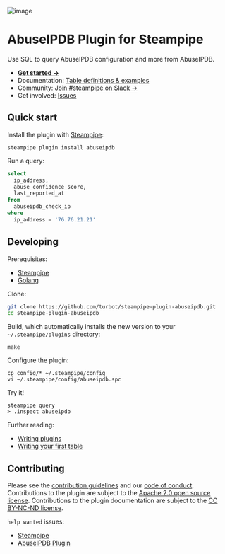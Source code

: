 ![image](https://hub.steampipe.io/images/plugins/turbot/abuseipdb-social-graphic.png)

# AbuseIPDB Plugin for Steampipe

Use SQL to query AbuseIPDB configuration and more from AbuseIPDB.

- **[Get started →](https://hub.steampipe.io/plugins/turbot/abuseipdb)**
- Documentation: [Table definitions & examples](https://hub.steampipe.io/plugins/turbot/abuseipdb/tables)
- Community: [Join #steampipe on Slack →](https://turbot.com/community/join)
- Get involved: [Issues](https://github.com/turbot/steampipe-plugin-abuseipdb/issues)

## Quick start

Install the plugin with [Steampipe](https://steampipe.io):

```shell
steampipe plugin install abuseipdb
```

Run a query:

```sql
select
  ip_address,
  abuse_confidence_score,
  last_reported_at
from
  abuseipdb_check_ip
where
  ip_address = '76.76.21.21'
```

## Developing

Prerequisites:

- [Steampipe](https://steampipe.io/downloads)
- [Golang](https://golang.org/doc/install)

Clone:

```sh
git clone https://github.com/turbot/steampipe-plugin-abuseipdb.git
cd steampipe-plugin-abuseipdb
```

Build, which automatically installs the new version to your `~/.steampipe/plugins` directory:

```
make
```

Configure the plugin:

```
cp config/* ~/.steampipe/config
vi ~/.steampipe/config/abuseipdb.spc
```

Try it!

```
steampipe query
> .inspect abuseipdb
```

Further reading:

- [Writing plugins](https://steampipe.io/docs/develop/writing-plugins)
- [Writing your first table](https://steampipe.io/docs/develop/writing-your-first-table)

## Contributing

Please see the [contribution guidelines](https://github.com/turbot/steampipe/blob/main/CONTRIBUTING.md) and our [code of conduct](https://github.com/turbot/steampipe/blob/main/CODE_OF_CONDUCT.md). Contributions to the plugin are subject to the [Apache 2.0 open source license](https://github.com/turbot/steampipe-plugin-abuseipdb/blob/main/LICENSE). Contributions to the plugin documentation are subject to the [CC BY-NC-ND license](https://github.com/turbot/steampipe-plugin-abuseipdb/blob/main/docs/LICENSE).

`help wanted` issues:

- [Steampipe](https://github.com/turbot/steampipe/labels/help%20wanted)
- [AbuseIPDB Plugin](https://github.com/turbot/steampipe-plugin-abuseipdb/labels/help%20wanted)
